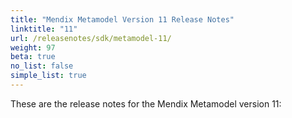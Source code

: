 ```yaml
---
title: "Mendix Metamodel Version 11 Release Notes"
linktitle: "11"
url: /releasenotes/sdk/metamodel-11/
weight: 97
beta: true
no_list: false
simple_list: true
---
```


These are the release notes for the Mendix Metamodel version 11:
